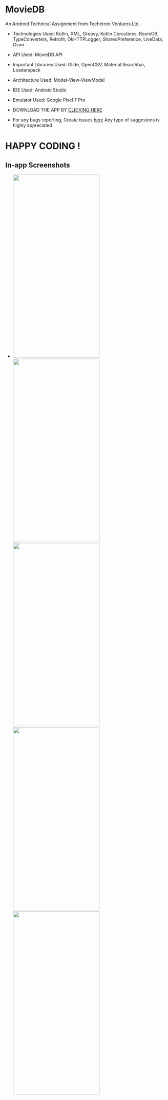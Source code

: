 # MovieDB
An Android Technical Assignment from Techetron Ventures Ltd.

- Technologies Used: Kotlin, XML, Groovy, Kotlin Coroutines, RoomDB, TypeConverters, Retrofit, OkHTTPLogger, SharedPreference, LiveData, Gson
- API Used: MovieDB API
- Important Libraries Used: Glide, OpenCSV, Material Searchbar, Loaderspack
- Architecture Used: Model-View-ViewModel
- IDE Used: Android Studio
- Emulator Used: Google Pixel 7 Pro

- DOWNLOAD THE APP BY [CLICKING HERE](https://github.com/SabirKhanAkash/MovieDB/raw/master/MovieDB-App.apk)

- For any bugs reporting, Create issues [here](https://github.com/SabirKhanAkash/MovieDB/issues) 
Any type of suggestons is highly appreciated.

# HAPPY CODING !

## In-app Screenshots
- <img src="https://github.com/SabirKhanAkash/MovieDB/assets/39434260/b3ed33a4-d85f-49e4-8cb2-057ff0f21044" width="270" height="570">$~~~~~~$<img src="https://github.com/SabirKhanAkash/MovieDB/assets/39434260/65f480ef-3abb-4fd0-9d51-cff6467bbad2" width="270" height="570">$~~~~~~$<img src="https://github.com/SabirKhanAkash/MovieDB/assets/39434260/f4eecef4-f208-48d7-ad22-7e8fc2cfb532" width="270" height="570">$~~~~~~$<img src="https://github.com/SabirKhanAkash/MovieDB/assets/39434260/28d9b240-9d79-43fe-a61e-cced557ec044" width="270" height="570">$~~~~~~$<img src="https://github.com/SabirKhanAkash/MovieDB/assets/39434260/aafa7736-603a-45a1-802c-9c5c4803af6b" width="270" height="570">$~~~~~~$
